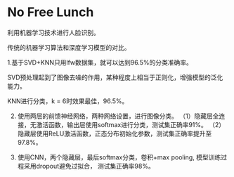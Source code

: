 # No Free Lunch
利用机器学习技术进行人脸识别。

传统的机器学习算法和深度学习模型的对比。

1.基于SVD+KNN只用lfw数据集，就可以达到96.5%的分类准确率。

SVD预处理起到了图像去噪的作用，某种程度上相当于正则化，增强模型的泛化能力。

KNN进行分类，k = 6时效果最佳，96.5%。

2. 使用两层的前馈神经网络，两种网络设置，进行图像分类。
（1）隐藏层全连接，无激活函数，输出层使用softmax进行分类，测试集正确率91%。
（2）隐藏层使用ReLU激活函数，正态分布初始化参数，测试集正确率提升至97.8%。

3. 使用CNN，两个隐藏层，最后softmax分类，卷积+max pooling, 模型训练过程采用dropout避免过拟合， 测试集正确率98%。
